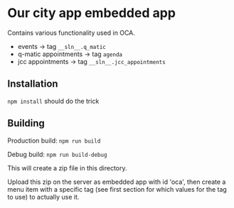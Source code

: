 # Our city app embedded app

Contains various functionality used in OCA.

- events -> tag `__sln__.q_matic` 
- q-matic appointments ->  tag `agenda`
- jcc appointments -> tag `__sln__.jcc_appointments`


## Installation

`npm install` should do the trick


## Building

Production build: `npm run build`

Debug build: `npm run build-debug`

This will create a zip file in this directory.

Upload this zip on the server as embedded app with id 'oca', then create a menu item with a specific tag (see first section for which values for the tag to use) to actually use it.
